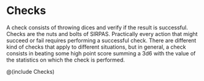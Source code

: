 # Checks

A check consists of throwing dices and verify if the result is successful.
Checks are the nuts and bolts of SIRPAS. Practically every action that 
might succeed or fail requires performing a successful check. There are different 
kind of checks that apply to different situations, but in general, a check 
consists in beating some high point score summing a 3d6 with the value of
the statistics on which the check is performed.

@(include Checks)